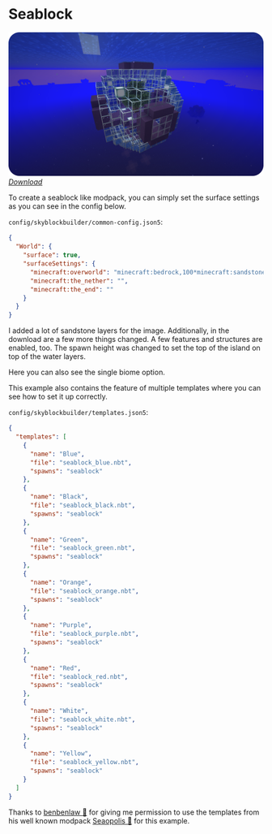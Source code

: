 # Seablock

![Starting template](../../assets/examples/seablock/start_template.png)
_[Download](https://github.com/MelanX/SkyblockBuilder/raw/gh-pages/assets/examples/downloads/1.18.x/seablock.zip)_

To create a seablock like modpack, you can simply set the surface settings as you can see in the config below.

`config/skyblockbuilder/common-config.json5`:
```json
{
  "World": {
    "surface": true,
    "surfaceSettings": {
      "minecraft:overworld": "minecraft:bedrock,100*minecraft:sandstone,4*minecraft:sand,87*minecraft:water",
      "minecraft:the_nether": "",
      "minecraft:the_end": ""
    }
  }
}
```

I added a lot of sandstone layers for the image. Additionally, in the download are a few more things changed. A few
features and structures are enabled, too. The spawn height was changed to set the top of the island on top of the water
layers.

Here you can also see the single biome option.

This example also contains the feature of multiple templates where you can see how to set it up correctly.

`config/skyblockbuilder/templates.json5`:
```json
{
  "templates": [
    {
      "name": "Blue",
      "file": "seablock_blue.nbt",
      "spawns": "seablock"
    },
    {
      "name": "Black",
      "file": "seablock_black.nbt",
      "spawns": "seablock"
    },
    {
      "name": "Green",
      "file": "seablock_green.nbt",
      "spawns": "seablock"
    },
    {
      "name": "Orange",
      "file": "seablock_orange.nbt",
      "spawns": "seablock"
    },
    {
      "name": "Purple",
      "file": "seablock_purple.nbt",
      "spawns": "seablock"
    },
    {
      "name": "Red",
      "file": "seablock_red.nbt",
      "spawns": "seablock"
    },
    {
      "name": "White",
      "file": "seablock_white.nbt",
      "spawns": "seablock"
    },
    {
      "name": "Yellow",
      "file": "seablock_yellow.nbt",
      "spawns": "seablock"
    }
  ]
}
```

Thanks to [benbenlaw 🔗](https://www.curseforge.com/members/benbenlaw/projects) for giving me permission to use the 
templates from his well known modpack [Seaopolis 🔗](https://www.curseforge.com/minecraft/modpacks/seaopolis) for this
example.